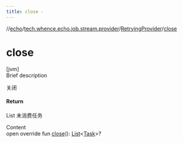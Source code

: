 ```yaml
---
title: close -
---
```

//[echo](../../index.md)/[tech.whence.echo.job.stream.provider](../index.md)/[RetryingProvider](index.md)/[close](close.md)



# close  
[jvm]  
Brief description  


关闭



#### Return  


List<Task> 未消费任务

  
Content  
open override fun [close](close.md)(): [List](https://kotlinlang.org/api/latest/jvm/stdlib/kotlin.collections/-list/index.html)<[Task](../../tech.whence.echo.job.stream.task/-task/index.md)>?  




